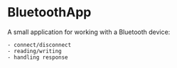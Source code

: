 # BluetoothApp

A small application for working with a Bluetooth device:
     
  ```
  - connect/disconnect
  - reading/writing
  - handling response
```
